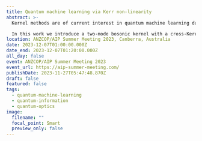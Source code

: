 ```yaml
---
title: Quantum machine learning via Kerr non-linearity
abstract: >-
  Kernel methods are of current interest in quantum machine learning due to similarities with quantum computing in how they process information in high-dimensional feature (Hilbert) spaces. Kernels are believed to offer particular advantages when they cannot be computed classically, so a kernel with indisputably nonclassical elements is desirable. Kerr nonlinearities, known to be a route to universal continuous variable (CV) quantum computation, may be able to play this role for quantum machine learning.

  In this work we introduce a two-mode bosonic kernel with a cross-Kerr nonlinearity, and show its use as the basis for a support vector machine (SVM) classifier where classical data is encoded in quantum states. This scheme is a CV generalisation of the binary SVM classifer of IBM. We explore the unique structure of the kernel and encoded data. We then discuss possible experimental platforms in superconducting quantum circuits and quantum optics.
location: ANZCOP/AIP Summer Meeting 2023, Canberra, Australia
date: 2023-12-07T01:00:00.000Z
date_end: 2023-12-07T01:20:00.000Z
all_day: false
event: ANZCOP/AIP Summer Meeting 2023
event_url: https://aip-summer-meeting.com/
publishDate: 2023-11-27T05:47:48.870Z
draft: false
featured: false
tags:
  - quantum-machine-learning
  - quantum-information
  - quantum-optics
image:
  filename: ""
  focal_point: Smart
  preview_only: false
---
```

